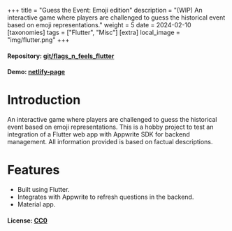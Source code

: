 +++
title = "Guess the Event: Emoji edition"
description = "(WIP) An interactive game where players are challenged to guess the historical event based on emoji representations."
weight = 5
date = 2024-02-10
[taxonomies]
tags = ["Flutter", "Misc"]
[extra]
local_image = "img/flutter.png"
+++

#### Repository: [git/flags_n_feels_flutter](https://git.mukund-yedunuthala.de/mukund-yedunuthala/flags_n_feels_flutter)
#### Demo: [netlify-page](https://sparkly-donut-33dc20.netlify.app/)

Introduction
============

An interactive game where players are challenged to guess the historical event based on emoji representations. 
This is a hobby project to test an integration of a Flutter web app with Appwrite SDK for backend management.
All information provided is based on factual descriptions. 

Features
========
- Built using Flutter.
- Integrates with Appwrite to refresh questions in the backend. 
- Material app.
#### License: [CC0](https://git.mukund-yedunuthala.de/mukund-yedunuthala/flags_n_feels_flutter/src/branch/main/LICENSE)